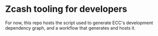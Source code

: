 # Zcash tooling for developers

For now, this repo hosts the script used to generate ECC's development dependency graph, and a workflow that generates and hosts it.

